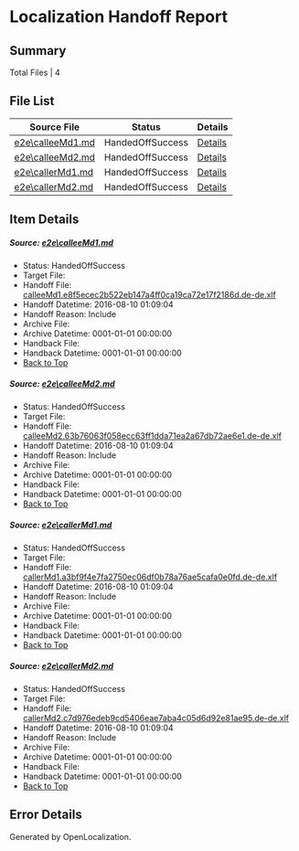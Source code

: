 # <a name='report-top'></a> Localization Handoff Report

## Summary
 Total Files | 4

## File List
 Source File | Status | Details 
 ----------- | ------ | ------- 
 [e2e\calleeMd1.md](https://github.com/OpenLocalizationTestOrg/oltest/blob/c93db3dfd42cd9180b6e276bb094a1a104f59228/e2e/calleeMd1.md) | HandedOffSuccess | [Details](#d604a140f656ea5fb8e72ff5bc7ba63e39471f6b1)
 [e2e\calleeMd2.md](https://github.com/OpenLocalizationTestOrg/oltest/blob/c93db3dfd42cd9180b6e276bb094a1a104f59228/e2e/calleeMd2.md) | HandedOffSuccess | [Details](#3075989e731a08f27b1b18d182882d8feafbf1ee2)
 [e2e\callerMd1.md](https://github.com/OpenLocalizationTestOrg/oltest/blob/c93db3dfd42cd9180b6e276bb094a1a104f59228/e2e/callerMd1.md) | HandedOffSuccess | [Details](#4a42bbd2ff98adf2e00717f14aad95288aa8f9d23)
 [e2e\callerMd2.md](https://github.com/OpenLocalizationTestOrg/oltest/blob/c93db3dfd42cd9180b6e276bb094a1a104f59228/e2e/callerMd2.md) | HandedOffSuccess | [Details](#f85b11e6dfb4da5b167828696a5a58baf2fd9bdc4)

## Item Details
##### <a name='d604a140f656ea5fb8e72ff5bc7ba63e39471f6b1'></a> Source: [e2e\calleeMd1.md](https://github.com/OpenLocalizationTestOrg/oltest/blob/c93db3dfd42cd9180b6e276bb094a1a104f59228/e2e/calleeMd1.md)
* Status: HandedOffSuccess
* Target File: 
* Handoff File: [calleeMd1.e8f5ecec2b522eb147a4ff0ca19ca72e17f2186d.de-de.xlf](https://github.com/OpenLocalizationTestOrg/olhandoff-e2e/blob/dcc157bda34b5561973e32808c0262e12ac6fb03/ol-handoff/OpenLocalizationTestOrg/ol-test-dede/ci/ht/calleeMd1.e8f5ecec2b522eb147a4ff0ca19ca72e17f2186d.de-de.xlf)
* Handoff Datetime: 2016-08-10 01:09:04
* Handoff Reason: Include
* Archive File: 
* Archive Datetime: 0001-01-01 00:00:00
* Handback File: 
* Handback Datetime: 0001-01-01 00:00:00
* [Back to Top](#report-top)

##### <a name='3075989e731a08f27b1b18d182882d8feafbf1ee2'></a> Source: [e2e\calleeMd2.md](https://github.com/OpenLocalizationTestOrg/oltest/blob/c93db3dfd42cd9180b6e276bb094a1a104f59228/e2e/calleeMd2.md)
* Status: HandedOffSuccess
* Target File: 
* Handoff File: [calleeMd2.63b76063f058ecc63ff1dda71ea2a67db72ae6e1.de-de.xlf](https://github.com/OpenLocalizationTestOrg/olhandoff-e2e/blob/dcc157bda34b5561973e32808c0262e12ac6fb03/ol-handoff/OpenLocalizationTestOrg/ol-test-dede/ci/ht/calleeMd2.63b76063f058ecc63ff1dda71ea2a67db72ae6e1.de-de.xlf)
* Handoff Datetime: 2016-08-10 01:09:04
* Handoff Reason: Include
* Archive File: 
* Archive Datetime: 0001-01-01 00:00:00
* Handback File: 
* Handback Datetime: 0001-01-01 00:00:00
* [Back to Top](#report-top)

##### <a name='4a42bbd2ff98adf2e00717f14aad95288aa8f9d23'></a> Source: [e2e\callerMd1.md](https://github.com/OpenLocalizationTestOrg/oltest/blob/c93db3dfd42cd9180b6e276bb094a1a104f59228/e2e/callerMd1.md)
* Status: HandedOffSuccess
* Target File: 
* Handoff File: [callerMd1.a3bf9f4e7fa2750ec06df0b78a76ae5cafa0e0fd.de-de.xlf](https://github.com/OpenLocalizationTestOrg/olhandoff-e2e/blob/dcc157bda34b5561973e32808c0262e12ac6fb03/ol-handoff/OpenLocalizationTestOrg/ol-test-dede/ci/ht/callerMd1.a3bf9f4e7fa2750ec06df0b78a76ae5cafa0e0fd.de-de.xlf)
* Handoff Datetime: 2016-08-10 01:09:04
* Handoff Reason: Include
* Archive File: 
* Archive Datetime: 0001-01-01 00:00:00
* Handback File: 
* Handback Datetime: 0001-01-01 00:00:00
* [Back to Top](#report-top)

##### <a name='f85b11e6dfb4da5b167828696a5a58baf2fd9bdc4'></a> Source: [e2e\callerMd2.md](https://github.com/OpenLocalizationTestOrg/oltest/blob/c93db3dfd42cd9180b6e276bb094a1a104f59228/e2e/callerMd2.md)
* Status: HandedOffSuccess
* Target File: 
* Handoff File: [callerMd2.c7d976edeb9cd5406eae7aba4c05d6d92e81ae95.de-de.xlf](https://github.com/OpenLocalizationTestOrg/olhandoff-e2e/blob/dcc157bda34b5561973e32808c0262e12ac6fb03/ol-handoff/OpenLocalizationTestOrg/ol-test-dede/ci/ht/callerMd2.c7d976edeb9cd5406eae7aba4c05d6d92e81ae95.de-de.xlf)
* Handoff Datetime: 2016-08-10 01:09:04
* Handoff Reason: Include
* Archive File: 
* Archive Datetime: 0001-01-01 00:00:00
* Handback File: 
* Handback Datetime: 0001-01-01 00:00:00
* [Back to Top](#report-top)


## Error Details

Generated by OpenLocalization.

